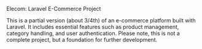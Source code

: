 Elecom: Laravel E-Commerce Project

This is a partial version (about 3/4th) of an e-commerce platform built with Laravel. It includes essential features such as product management, category handling, and user authentication. Please note, this is not a complete project, but a foundation for further development.

